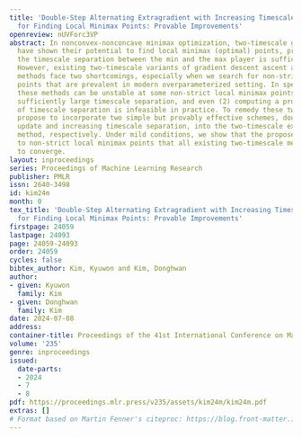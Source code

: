 ```yaml
---
title: 'Double-Step Alternating Extragradient with Increasing Timescale Separation
  for Finding Local Minimax Points: Provable Improvements'
openreview: nUVForc3VP
abstract: In nonconvex-nonconcave minimax optimization, two-timescale gradient methods
  have shown their potential to find local minimax (optimal) points, provided that
  the timescale separation between the min and the max player is sufficiently large.
  However, existing two-timescale variants of gradient descent ascent and extragradient
  methods face two shortcomings, especially when we search for non-strict local minimax
  points that are prevalent in modern overparameterized setting. In specific, (1)
  these methods can be unstable at some non-strict local minimax points even with
  sufficiently large timescale separation, and even (2) computing a proper amount
  of timescale separation is infeasible in practice. To remedy these two issues, we
  propose to incorporate two simple but provably effective schemes, double-step alternating
  update and increasing timescale separation, into the two-timescale extragradient
  method, respectively. Under mild conditions, we show that the proposed methods converge
  to non-strict local minimax points that all existing two-timescale methods fail
  to converge.
layout: inproceedings
series: Proceedings of Machine Learning Research
publisher: PMLR
issn: 2640-3498
id: kim24m
month: 0
tex_title: 'Double-Step Alternating Extragradient with Increasing Timescale Separation
  for Finding Local Minimax Points: Provable Improvements'
firstpage: 24059
lastpage: 24093
page: 24059-24093
order: 24059
cycles: false
bibtex_author: Kim, Kyuwon and Kim, Donghwan
author:
- given: Kyuwon
  family: Kim
- given: Donghwan
  family: Kim
date: 2024-07-08
address:
container-title: Proceedings of the 41st International Conference on Machine Learning
volume: '235'
genre: inproceedings
issued:
  date-parts:
  - 2024
  - 7
  - 8
pdf: https://proceedings.mlr.press/v235/assets/kim24m/kim24m.pdf
extras: []
# Format based on Martin Fenner's citeproc: https://blog.front-matter.io/posts/citeproc-yaml-for-bibliographies/
---
```

